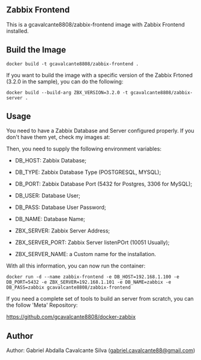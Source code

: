 Zabbix Frontend
---------------

This is a gcavalcante8808/zabbix-frontend image with Zabbix Frontend installed.

Build the Image
---------------
    docker build -t gcavalcante8808/zabbix-frontend .

If you want to build the image with a specific version of the Zabbix Frtoned (3.2.0 in the sample), you can do the following:

    docker build --build-arg ZBX_VERSION=3.2.0 -t gcavalcante8808/zabbix-server .

Usage
-----

You need to have a Zabbix Database and Server configured properly. If you don't have them yet, check my images at:


Then, you need to supply the following environment variables:

 * DB_HOST: Zabbix Database;
 * DB_TYPE: Zabbix Database Type (POSTGRESQL, MYSQL);
 * DB_PORT: Zabbix Database Port (5432 for Postgres, 3306 for MySQL);
 * DB_USER: Database User;
 * DB_PASS: Database User Password;
 * DB_NAME: Database Name;

 * ZBX_SERVER: Zabbix Server Address;
 * ZBX_SERVER_PORT: Zabbix Server listenPOrt (10051 Usually);
 * ZBX_SERVER_NAME: a Custom name for the installation.

With all this information, you can now run the container:

    docker run -d --name zabbix-frontend -e DB_HOST=192.168.1.100 -e DB_PORT=5432 -e ZBX_SERVER=192.168.1.101 -e DB_NAME=zabbix -e DB_PASS=zabbix gcavalcante8808/zabbix-frontend

If you need a complete set of tools to build an server from scratch, you can the follow 'Meta' Repository:

https://github.com/gcavalcante8808/docker-zabbix

Author
------

Author: Gabriel Abdalla Cavalcante Silva (gabriel.cavalcante88@gmail.com)
